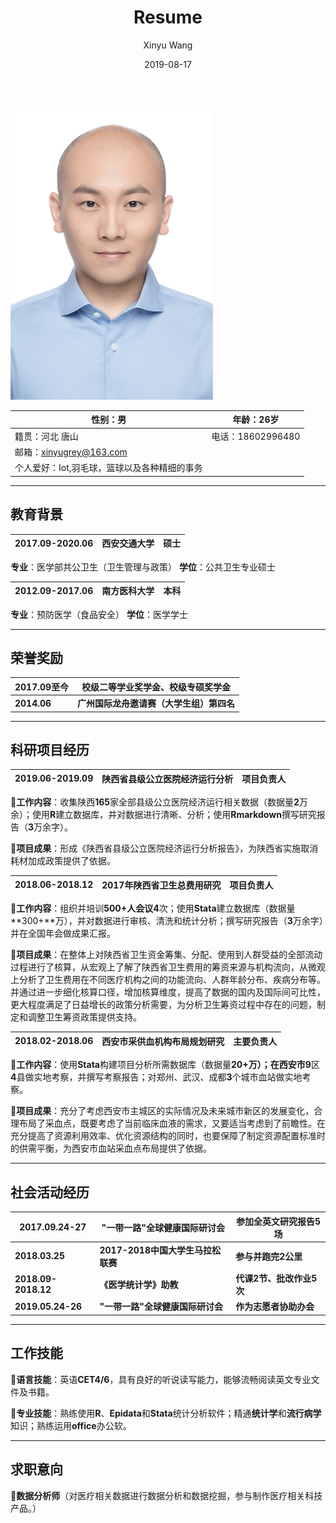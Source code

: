﻿---
layout: post
title:  "Resume"
date:   2019-08-17
author: Xinyu Wang
categories: Dummy
---

![](https://github.com/XinyuGrey/xinyugrey.github.io/blob/master/me.jpg)

<table>
<thead>
<tr class="header">
<th>性别：男</th>
<th>年龄：26岁</th>
</tr>
</thead>
<tbody>
<tr class="odd">
<td>籍贯：河北 唐山</td>
<td>电话：18602996480</td>
</tr>
<tr class="even">
<td>邮箱：<a href="mailto:xinyugrey@163.com">xinyugrey@163.com</a></td>
<td></td>
</tr>
<tr class="odd">
<td>个人爱好：Iot,羽毛球，篮球以及各种精细的事务</td>
<td></td>
</tr>
</tbody>
</table>

------------------------------------------------------------------------

教育背景
--------

<table>
<thead>
<tr class="header">
<th><strong>2017.09-2020.06</strong></th>
<th><strong>西安交通大学</strong></th>
<th><strong>硕士</strong></th>
</tr>
</thead>
<tbody>
</tbody>
</table>

**专业**：医学部共公卫生（卫生管理与政策） **学位**：公共卫生专业硕士

<table>
<thead>
<tr class="header">
<th><strong>2012.09-2017.06</strong></th>
<th><strong>南方医科大学</strong></th>
<th><strong>本科</strong></th>
</tr>
</thead>
<tbody>
</tbody>
</table>

**专业**：预防医学（食品安全） **学位**：医学学士

------------------------------------------------------------------------

荣誉奖励
--------

<table>
<thead>
<tr class="header">
<th><strong>2017.09至今</strong></th>
<th><strong>校级二等学业奖学金、校级专硕奖学金</strong></th>
</tr>
</thead>
<tbody>
<tr class="odd">
<td><strong>2014.06</strong></td>
<td><strong>广州国际龙舟邀请赛（大学生组）第四名</strong></td>
</tr>
</tbody>
</table>

------------------------------------------------------------------------

科研项目经历
------------

<table>
<thead>
<tr class="header">
<th><strong>2019.06-2019.09</strong></th>
<th><strong>陕西省县级公立医院经济运行分析</strong></th>
<th><strong>项目负责人</strong></th>
</tr>
</thead>
<tbody>
</tbody>
</table>

**工作内容**：收集陕西**165**家全部县级公立医院经济运行相关数据（数据量**2**万余）；使用**R**建立数据库，并对数据进行清晰、分析；使用**Rmarkdown**撰写研究报告（**3**万余字）。

**项目成果**：形成《陕西省县级公立医院经济运行分析报告》，为陕西省实施取消耗材加成政策提供了依据。

<table>
<thead>
<tr class="header">
<th><strong>2018.06-2018.12</strong></th>
<th><strong>2017年陕西省卫生总费用研究</strong></th>
<th><strong>项目负责人</strong></th>
</tr>
</thead>
<tbody>
</tbody>
</table>

**工作内容**：组织并培训**500+**人会议**4**次；使用**Stata**建立数据库（数据量**300+**万），并对数据进行审核、清洗和统计分析；撰写研究报告（**3**万余字）并在全国年会做成果汇报。

**项目成果**：在整体上对陕西省卫生资金筹集、分配、使用到人群受益的全部流动过程进行了核算，从宏观上了解了陕西省卫生费用的筹资来源与机构流向，从微观上分析了卫生费用在不同医疗机构之间的功能流向、人群年龄分布、疾病分布等。并通过进一步细化核算口径，增加核算维度，提高了数据的国内及国际间可比性，更大程度满足了日益增长的政策分析需要，为分析卫生筹资过程中存在的问题，制定和调整卫生筹资政策提供支持。

<table>
<thead>
<tr class="header">
<th><strong>2018.02-2018.06</strong></th>
<th><strong>西安市采供血机构布局规划研究</strong></th>
<th><strong>主要负责人</strong></th>
</tr>
</thead>
<tbody>
</tbody>
</table>

**工作内容**：使用**Stata**构建项目分析所需数据库（数据量**20+**万）；在西安市**9**区**4**县做实地考察，并撰写考察报告；对郑州、武汉、成都**3**个城市血站做实地考察。

**项目成果**：充分了考虑西安市主城区的实际情况及未来城市新区的发展变化，合理布局了采血点，既要考虑了当前临床血液的需求，又要适当考虑到了前瞻性。在充分提高了资源利用效率、优化资源结构的同时，也要保障了制定资源配置标准时的供需平衡，为西安市血站采血点布局提供了依据。

------------------------------------------------------------------------

社会活动经历
------------

<table>
<thead>
<tr class="header">
<th><strong>2017.09.24-27</strong></th>
<th><strong>&quot;一带一路&quot;全球健康国际研讨会</strong></th>
<th><strong>参加全英文研究报告5场</strong></th>
</tr>
</thead>
<tbody>
<tr class="odd">
<td><strong>2018.03.25</strong></td>
<td><strong>2017-2018中国大学生马拉松联赛</strong></td>
<td><strong>参与并跑完2公里</strong></td>
</tr>
<tr class="even">
<td><strong>2018.09-2018.12</strong></td>
<td><strong>《医学统计学》助教</strong></td>
<td><strong>代课2节、批改作业5次</strong></td>
</tr>
<tr class="odd">
<td><strong>2019.05.24-26</strong></td>
<td><strong>&quot;一带一路&quot;全球健康国际研讨会</strong></td>
<td><strong>作为志愿者协助办会</strong></td>
</tr>
</tbody>
</table>

------------------------------------------------------------------------

工作技能
--------

**语言技能**：英语**CET4/6**，具有良好的听说读写能力，能够流畅阅读英文专业文件及书籍。

**专业技能**：熟练使用**R**、**Epidata**和**Stata**统计分析软件；精通**统计学**和**流行病学**知识；熟练运用**office**办公软。

------------------------------------------------------------------------

求职意向
--------

**数据分析师**（对医疗相关数据进行数据分析和数据挖掘，参与制作医疗相关科技产品。）
